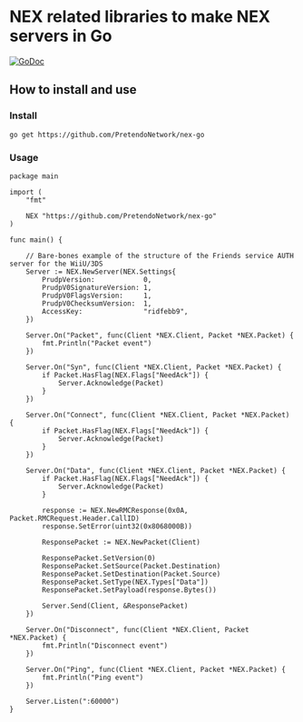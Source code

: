 # NEX related libraries to make NEX servers in Go

[![GoDoc](https://godoc.org/github.com/PretendoNetwork/nex-go?status.svg)](https://godoc.org/github.com/PretendoNetwork/nex-go)

## How to install and use

### Install

`go get https://github.com/PretendoNetwork/nex-go`

### Usage

```Golang
package main

import (
	"fmt"

	NEX "https://github.com/PretendoNetwork/nex-go"
)

func main() {

	// Bare-bones example of the structure of the Friends service AUTH server for the WiiU/3DS
	Server := NEX.NewServer(NEX.Settings{
		PrudpVersion:            0,
		PrudpV0SignatureVersion: 1,
		PrudpV0FlagsVersion:     1,
		PrudpV0ChecksumVersion:  1,
		AccessKey:               "ridfebb9",
	})

	Server.On("Packet", func(Client *NEX.Client, Packet *NEX.Packet) {
		fmt.Println("Packet event")
	})

	Server.On("Syn", func(Client *NEX.Client, Packet *NEX.Packet) {
		if Packet.HasFlag(NEX.Flags["NeedAck"]) {
			Server.Acknowledge(Packet)
		}
	})

	Server.On("Connect", func(Client *NEX.Client, Packet *NEX.Packet) {
		if Packet.HasFlag(NEX.Flags["NeedAck"]) {
			Server.Acknowledge(Packet)
		}
	})

	Server.On("Data", func(Client *NEX.Client, Packet *NEX.Packet) {
		if Packet.HasFlag(NEX.Flags["NeedAck"]) {
			Server.Acknowledge(Packet)
		}

		response := NEX.NewRMCResponse(0x0A, Packet.RMCRequest.Header.CallID)
		response.SetError(uint32(0x8068000B))

		ResponsePacket := NEX.NewPacket(Client)

		ResponsePacket.SetVersion(0)
		ResponsePacket.SetSource(Packet.Destination)
		ResponsePacket.SetDestination(Packet.Source)
		ResponsePacket.SetType(NEX.Types["Data"])
		ResponsePacket.SetPayload(response.Bytes())

		Server.Send(Client, &ResponsePacket)
	})

	Server.On("Disconnect", func(Client *NEX.Client, Packet *NEX.Packet) {
		fmt.Println("Disconnect event")
	})

	Server.On("Ping", func(Client *NEX.Client, Packet *NEX.Packet) {
		fmt.Println("Ping event")
	})

	Server.Listen(":60000")
}
```